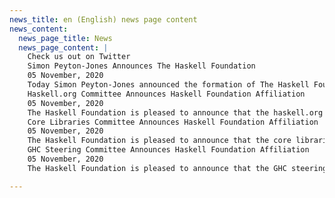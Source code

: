 ```yaml
---
news_title: en (English) news page content
news_content:
  news_page_title: News
  news_page_content: |
    Check us out on Twitter
    Simon Peyton-Jones Announces The Haskell Foundation
    05 November, 2020
    Today Simon Peyton-Jones announced the formation of The Haskell Foundation, a non-profit organization focused on increasing adoption of the Haskell programming language. Name Pending will serve as the Executive Director of the new foundation, alongside interim board members Simon Peyton-Jones, Simon Marlow, and Ed Kmett.
    Haskell.org Committee Announces Haskell Foundation Affiliation
    05 November, 2020
    The Haskell Foundation is pleased to announce that the haskell.org committee has voted to affiliate with the Haskell Foundation.
    Core Libraries Committee Announces Haskell Foundation Affiliation
    05 November, 2020
    The Haskell Foundation is pleased to announce that the core libraries committee has voted to affiliate with the Haskell Foundation.
    GHC Steering Committee Announces Haskell Foundation Affiliation
    05 November, 2020
    The Haskell Foundation is pleased to announce that the GHC steering committee has voted to affiliate with the Haskell Foundation.

---    
```

